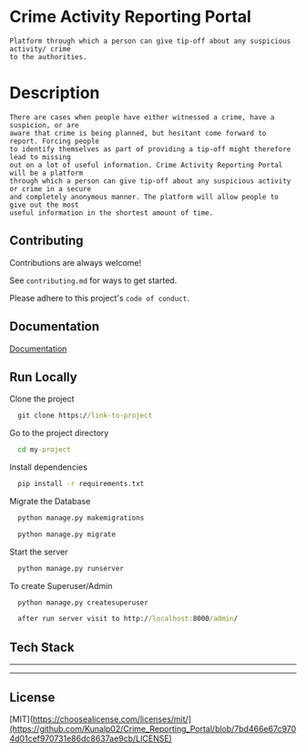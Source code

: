 
# Crime Activity Reporting Portal

	Platform through which a person can give tip-off about any suspicious activity/ crime
    to the authorities.

# Description
    There are cases when people have either witnessed a crime, have a suspicion, or are 
    aware that crime is being planned, but hesitant come forward to report. Forcing people 
    to identify themselves as part of providing a tip-off might therefore lead to missing 
    out on a lot of useful information. Crime Activity Reporting Portal will be a platform 
    through which a person can give tip-off about any suspicious activity or crime in a secure
    and completely anonymous manner. The platform will allow people to give out the most 
    useful information in the shortest amount of time. 
## Contributing

Contributions are always welcome!

See `contributing.md` for ways to get started.

Please adhere to this project's `code of conduct`.


## Documentation

[Documentation](https://linktodocumentation)


## Run Locally

Clone the project

```cmd
  git clone https://link-to-project
```

Go to the project directory

```cmd
  cd my-project
```

Install dependencies

```cmd
  pip install -r requirements.txt
```
Migrate the Database

```cmd
  python manage.py makemigrations
```
```cmd
  python manage.py migrate
```
Start the server

```cmd
  python manage.py runserver
```

To create Superuser/Admin 
```cmd
  python manage.py createsuperuser
```
```cmd
  after run server visit to http://localhost:8000/admin/
```
## Tech Stack

---


---

## License

[MIT](https://choosealicense.com/licenses/mit/](https://github.com/Kunalp02/Crime_Reporting_Portal/blob/7bd466e67c9704d01cef970731e86dc8637ae9cb/LICENSE)


